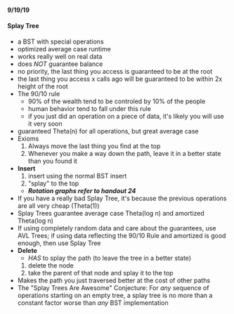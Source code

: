 #### 9/19/19

#### Splay Tree
- a BST with special operations
- optimized average case runtime
- works really well on real data
- does _NOT_ guarantee balance
- no priority, the last thing you access is guaranteed to be at the root
- the last thing you access x calls ago will be guaranteed to be within 2x height of the root
- The 90/10 rule
	- 90% of the wealth tend to be controled by 10% of the people
	- human behavior tend to fall under this rule
	- if you just did an operation on a piece of data, it's likely you will use it very soon
- guaranteed Theta(n) for all operations, but great average case
- Exioms
	1. Always move the last thing you find at the top
	2. Whenever you make a way down the path, leave it in a better state than you found it
- **Insert**
	1. insert using the normal BST insert
	2. "splay" to the top
	- **_Rotation graphs refer to handout 24_**
- If you have a really bad Splay Tree, it's because the previous operations are all very cheap (Theta(1))
- Splay Trees guarantee average case Theta(log n) and amortized Theta(log n)
- If using completely random data and care about the guarantees, use AVL Trees; if using data reflecting the 90/10 Rule and amortized is good enough, then use Splay Tree
- **Delete**
	- _HAS_ to splay the path (to leave the tree in a better state)
	1. delete the node
	2. take the parent of that node and splay it to the top
- Makes the path you just traversed better at the cost of other paths
- The "Splay Trees Are Awesome" Conjecture: For _any_ sequence of operations starting on an empty tree, a splay tree is no more than a constant factor worse than _any_ BST implementation

